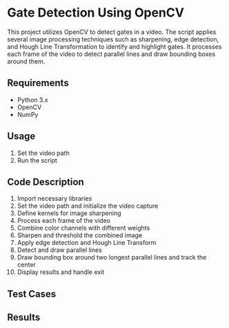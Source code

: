 # Gate Detection Using OpenCV
This project utilizes OpenCV to detect gates in a video. The script applies several image processing techniques such as sharpening, edge detection, and Hough Line Transformation to identify and highlight gates. It processes each frame of the video to detect parallel lines and draw bounding boxes around them.

## Requirements
* Python 3.x
* OpenCV
* NumPy

## Usage
1. Set the video path
2. Run the script

## Code Description
1. Import necessary libraries
2. Set the video path and initialize the video capture
3. Define kernels for image sharpening
4. Process each frame of the video
5. Combine color channels with different weights
6. Sharpen and threshold the combined image
7. Apply edge detection and Hough Line Transform
8. Detect and draw parallel lines
9. Draw bounding box around two longest parallel lines and track the center
10. Display results and handle exit

## Test Cases 

## Results

##
